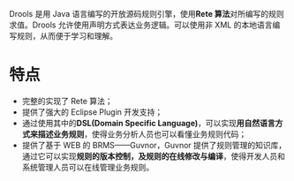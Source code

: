 Drools 是用 Java 语言编写的开放源码规则引擎，使用**Rete 算法**对所编写的规则求值。Drools 允许使用声明方式表达业务逻辑。可以使用非 XML 的本地语言编写规则，从而便于学习和理解。

# 特点

- 完整的实现了 Rete 算法；
- 提供了强大的 Eclipse Plugin 开发支持；
- 通过使用其中的**DSL(Domain Specific Language)**，可以实现**用自然语言方式来描述业务规则**，使得业务分析人员也可以看懂业务规则代码；
- 提供了基于 WEB 的 BRMS——Guvnor，Guvnor 提供了规则管理的知识库，通过它可以实现**规则的版本控制，及规则的在线修改与编译**，使得开发人员和系统管理人员可以在线管理业务规则。
